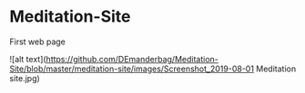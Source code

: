 # Meditation-Site
First web page


![alt text](https://github.com/DEmanderbag/Meditation-Site/blob/master/meditation-site/images/Screenshot_2019-08-01 Meditation site.jpg)
